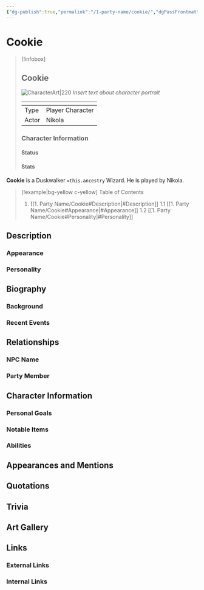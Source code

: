 ```yaml
---
{"dg-publish":true,"permalink":"/1-party-name/cookie/","dgPassFrontmatter":true}
---
```


# Cookie
> [!infobox]
> ## **Cookie**
> ![CharacterArt|220](https://encrypted-tbn0.gstatic.com/images?q=tbn:ANd9GcR0qAyHWqphrd9sdj7KtA7Pu4iX-bxcnKBdBw&s)
> *Insert text about character portrait*
> <table><colgroup></colgroup><thead><tr><th></th><th></th></tr></thead><tbody><tr><td>Type</td><td>Player Character</td></tr><tr><td>Actor</td><td>Nikola</td></tr><tr></tbody></table>
> <h3> Character Information </h3>
> 
> <h4> Status </h4>
> 
> <h4> Stats </h4>
> 

**Cookie** is a Duskwalker `=this.ancestry` Wizard. He is played by Nikola.

> [!example|bg-yellow c-yellow] Table of Contents 
> 1. [[1. Party Name/Cookie#Description\|#Description]]
> 	1.1 [[1. Party Name/Cookie#Appearance\|#Appearance]]
> 	1.2 [[1. Party Name/Cookie#Personality\|#Personality]]

## Description
### Appearance
### Personality

## Biography
### Background
### Recent Events

## Relationships 
### NPC Name
### Party Member

## Character Information
### Personal Goals 
### Notable Items
### Abilities 

## Appearances and Mentions

## Quotations

## Trivia

## Art Gallery

## Links
### External Links
### Internal Links